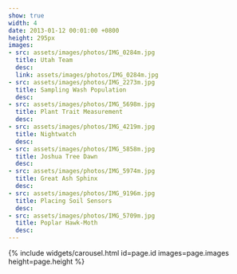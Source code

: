 ```yaml
---
show: true
width: 4
date: 2013-01-12 00:01:00 +0800
height: 295px
images:
- src: assets/images/photos/IMG_0284m.jpg
  title: Utah Team
  desc:
  link: assets/images/photos/IMG_0284m.jpg
- src: assets/images/photos/IMG_2273m.jpg
  title: Sampling Wash Population
  desc: 
- src: assets/images/photos/IMG_5698m.jpg
  title: Plant Trait Measurement
  desc: 
- src: assets/images/photos/IMG_4219m.jpg
  title: Nightwatch
  desc:
- src: assets/images/photos/IMG_5858m.jpg
  title: Joshua Tree Dawn
  desc:
- src: assets/images/photos/IMG_5974m.jpg
  title: Great Ash Sphinx
  desc: 
- src: assets/images/photos/IMG_9196m.jpg
  title: Placing Soil Sensors
  desc:
- src: assets/images/photos/IMG_5709m.jpg
  title: Poplar Hawk-Moth
  desc: 
---
```


{% include widgets/carousel.html id=page.id images=page.images height=page.height %}
